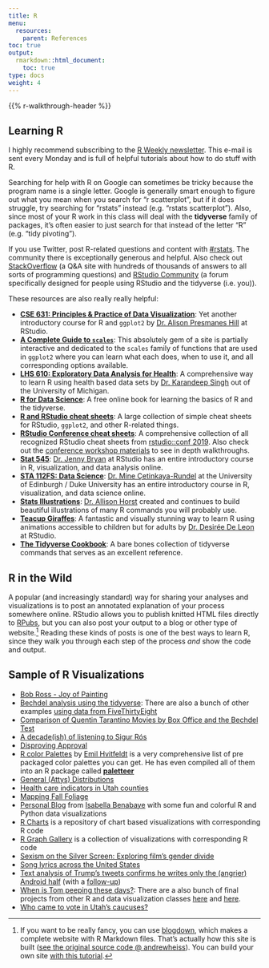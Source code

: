 ```yaml
---
title: R
menu:
  resources:
    parent: References
toc: true
output:
  rmarkdown::html_document:
    toc: true
type: docs
weight: 4
---
```


{{% r-walkthrough-header %}}

<style type="text/css">
.article-container {
  max-width: 960px;
}

iframe {
  width: 1px;
  min-width: 100%;
  border:0;
}

#TableOfContents, .docs-toc-title {
  border-left: 1px solid $sta-primary;
}
</style>

## Learning R

I highly recommend subscribing to the [R Weekly newsletter](https://rweekly.org/). This e-mail is sent every Monday and is full of helpful tutorials about how to do stuff with R.

Searching for help with R on Google can sometimes be tricky because the program name is a single letter. Google is generally smart enough to figure out what you mean when you search for “r scatterplot”, but if it does struggle, try searching for “rstats” instead (e.g. “rstats scatterplot”). Also, since most of your R work in this class will deal with the **tidyverse** family of packages, it’s often easier to just search for that instead of the letter “R” (e.g. “tidy pivoting”).

If you use Twitter, post R-related questions and content with [\#rstats](https://twitter.com/search?q=%23rstats). The community there is exceptionally generous and helpful. Also check out [StackOverflow](https://stackoverflow.com/) (a Q&A site with hundreds of thousands of answers to all sorts of programming questions) and [RStudio Community](https://community.rstudio.com/) (a forum specifically designed for people using RStudio and the tidyverse (i.e. you)).

These resources are also really really helpful:

- [**CSE 631: Principles & Practice of Data Visualization**](http://cslu.ohsu.edu/~bedricks/courses/cs631/): Yet another introductory course for R and `ggplot2` by [Dr. Alison Presmanes Hill](https://twitter.com/apreshill) at RStudio.
- [**A Complete Guide to `scales`**](https://ggplot2tor.com/scales/): This absolutely gem of a site is partially interactive and dedicated to the `scales` family of functions that are used in `ggplot2` where you can learn what each does, when to use it, and all corresponding options available.  
- [**LHS 610: Exploratory Data Analysis for Health**](https://kdpsingh.lab.medicine.umich.edu/lhs-610): A comprehensive way to learn R using health based data sets by [Dr. Karandeep Singh](https://twitter.com/kdpsinghlab) out of the University of Michigan.
- [**R for Data Science**](https://r4ds.had.co.nz/): A free online book for learning the basics of R and the tidyverse.
- [**R and RStudio cheat sheets**](https://www.rstudio.com/resources/cheatsheets/): A large collection of simple cheat sheets for RStudio, `ggplot2`, and other R-related things.
- [**RStudio Conference cheat sheets**](/handouts/RStudioConf_2019Cheatsheets.pdf): A comprehensive collection of all recognized RStudio cheat sheets from [rstudio::conf 2019](https://rstudio.com/resources/rstudioconf-2019/). Also check out the [conference workshop materials](https://blog.rstudio.com/2019/02/06/rstudio-conf-2019-workshops/) to see in depth walkthroughs.
- [**Stat 545**](http://stat545.com/): [Dr. Jenny Bryan](https://twitter.com/JennyBryan) at RStudio has an entire introductory course in R, visualization, and data analysis online.
- [**STA 112FS: Data Science**](http://www2.stat.duke.edu/courses/Fall17/sta112.01/): [Dr. Mine Çetinkaya-Rundel](https://twitter.com/minebocek) at the University of Edinburgh / Duke University has an entire introductory course in R, visualization, and data science online.
- [**Stats Illustrations**](https://github.com/allisonhorst/stats-illustrations): [Dr. Allison Horst](https://twitter.com/allison_horst) created and continues to build beautiful illustrations of many R commands you will probably use.
- [**Teacup Giraffes**](https://tinystats.github.io/teacups-giraffes-and-statistics/): A fantastic and visually stunning way to learn R using animations accessible to children but for adults by [Dr. Desirée De Leon](https://twitter.com/dcossyle) at RStudio.
- [**The Tidyverse Cookbook**](https://rstudio-education.github.io/tidyverse-cookbook/): A bare bones collection of tidyverse commands that serves as an excellent reference.

## R in the Wild

A popular (and increasingly standard) way for sharing your analyses and visualizations is to post an annotated explanation of your process somewhere online. RStudio allows you to publish knitted HTML files directly to [RPubs](http://rpubs.com/), but you can also post your output to a blog or other type of website.[^1] Reading these kinds of posts is one of the best ways to learn R, since they walk you through each step of the process *and* show the code and output.

## Sample of R Visualizations

- [Bob Ross - Joy of Painting](https://rudeboybert.github.io/fivethirtyeight/articles/bob_ross.html)
- [Bechdel analysis using the tidyverse](https://rudeboybert.github.io/fivethirtyeight/articles/bechdel.html): There are also a bunch of other examples [using data from FiveThirtyEight](https://rudeboybert.github.io/fivethirtyeight/articles/)
- [Comparison of Quentin Tarantino Movies by Box Office and the Bechdel Test](http://soc301s2017.netlify.com/group_projects/group5)
- [A decade(ish) of listening to Sigur Rós](http://blog.karawoo.com/2016/09/22/A-decade-ish-of-listening-to-Sigur-Ros)
- [Disproving Approval](https://rud.is/b/2017/06/18/r%E2%81%B6-disproving-approval/)
- [R color Palettes](https://github.com/EmilHvitfeldt/r-color-palettes) by [Emil Hvitfeldt](https://www.hvitfeldt.me/) is a very comprehensive list of pre packaged color palettes you can get. He has even compiled all of them into an R package called [**paletteer**](https://github.com/EmilHvitfeldt/paletteer)
- [General (Attys) Distributions](https://rud.is/b/2017/07/25/r%E2%81%B6-general-attys-distributions/)
- [Health care indicators in Utah counties](https://juliasilge.com/blog/health-care-indicators/)
- [Mapping Fall Foliage](https://rud.is/b/2017/09/18/mapping-fall-foliage-with-sf/)
- [Personal Blog](https://isabella-b.com/) from [Isabella Benabaye](https://twitter.com/_isabellamb) with some fun and colorful R and Python data visualizations
- [R Charts](https://www.r-graph-gallery.com/) is a repository of chart based visualizations with corresponding R code
- [R Graph Gallery](https://www.r-graph-gallery.com/) is a collection of visualizations with corresponding R code
- [Sexism on the Silver Screen: Exploring film’s gender divide](http://rpubs.com/Jwhitman/Final_Project)
- [Song lyrics across the United States](https://juliasilge.com/blog/song-lyrics-across/)
- [Text analysis of Trump’s tweets confirms he writes only the (angrier) Android half](http://varianceexplained.org/r/trump-tweets/) (with a [follow-up](http://varianceexplained.org/r/trump-followup/))
- [When is Tom peeping these days?](http://rpubs.com/ry_lisa_elana/chicago): There are a also bunch of final projects from other R and data visualization classes [here](http://soc301s2017.netlify.com/group-projects/) and [here](https://rudeboybert.github.io/MATH116/PS/final_project/final_project_outline.html#past_examples).
- [Who came to vote in Utah’s caucuses?](https://juliasilge.com/blog/who-came-to-vote/)

[^1]: If you want to be really fancy, you can use [blogdown](https://bookdown.org/yihui/blogdown/), which makes a complete website with R Markdown files. That’s actually how this site is built ([see the original source code @ andrewheiss](https://github.com/andrewheiss/datavizm20.classes.andrewheiss.com)). You can build your own site [with this tutorial](https://apreshill.rbind.io/post/up-and-running-with-blogdown/).
